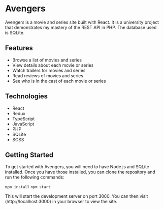 # Avengers
Avengers is a movie and series site built with React. It is a university project that demonstrates my mastery of the REST API in PHP. The database used is SQLite.

## Features
+ Browse a list of movies and series
+ View details about each movie or series
+ Watch trailers for movies and series
+ Read reviews of movies and series
+ See who is in the cast of each movie or series
## Technologies
+ React
+ Redux
+ TypeScript
+ JavaScript
+ PHP
+ SQLite
+ SCSS
## Getting Started
To get started with Avengers, you will need to have Node.js and SQLite installed. Once you have those installed, you can clone the repository and run the following commands:

```npm install```
```npm start```

This will start the development server on port 3000. You can then visit (http://localhost:3000) in your browser to view the site.